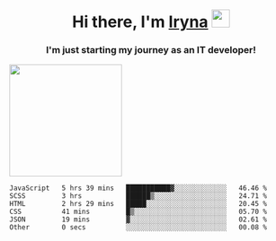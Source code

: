 <h1 align="center">Hi there, I'm <a href="https://t.me/aripluss" target="_blank">Iryna</a> 
<img src="https://github.com/blackcater/blackcater/raw/main/images/Hi.gif" height="32"/></h1>


<h3 align="center">I'm just starting my journey as an IT developer!</h3>

<img src="https://camo.githubusercontent.com/63371d36886ee658f5a97401f393e1ab1684b2fd3de674b8f5efc7d410b2a3d0/68747470733a2f2f6d656469612e67697068792e636f6d2f6d656469612f57556c706c634d704f43456d5447427442572f67697068792e676966" height="200"/></h1>

<!--START_SECTION:waka-->

```text
JavaScript   5 hrs 39 mins   ███████████▓░░░░░░░░░░░░░   46.46 %
SCSS         3 hrs           ██████▒░░░░░░░░░░░░░░░░░░   24.71 %
HTML         2 hrs 29 mins   █████░░░░░░░░░░░░░░░░░░░░   20.45 %
CSS          41 mins         █▒░░░░░░░░░░░░░░░░░░░░░░░   05.70 %
JSON         19 mins         ▓░░░░░░░░░░░░░░░░░░░░░░░░   02.61 %
Other        0 secs          ░░░░░░░░░░░░░░░░░░░░░░░░░   00.08 %
```

<!--END_SECTION:waka-->

